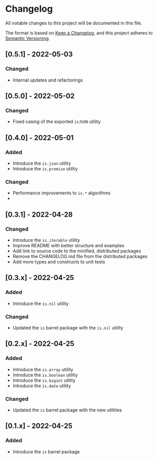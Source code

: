 # Changelog

All notable changes to this project will be documented in this file.

The format is based on [Keep a Changelog](https://keepachangelog.com/en/1.0.0/), and this project adheres to [Semantic Versioning](https://semver.org/spec/v2.0.0.html).

## [0.5.1] - 2022-05-03

### Changed

- Internal updates and refactorings

## [0.5.0] - 2022-05-02

### Changed

- Fixed casing of the exported `isJSON` utility

## [0.4.0] - 2022-05-01

### Added

- Introduce the `is.json` utility
- Introduce the `is.promise` utility

### Changed

- Performance improvements to `is.*` algorithms
-

## [0.3.1] - 2022-04-28

### Changed

- Introduce the `is.iterable` utility
- Improve README with better structure and examples
- Add link to source code to the minified, distributed packages
- Remove the CHANGELOG.md file from the distributed packages
- Add more types and constructs to unit tests

## [0.3.x] - 2022-04-25

### Added

- Introduce the `is.nil` utility

### Changed

- Updated the `is` barrel package with the `is.nil` utility

## [0.2.x] - 2022-04-25

### Added

- Introduce the `is.array` utility
- Introduce the `is.boolean` utility
- Introduce the `is.bigint` utility
- Introduce the `is.date` utility

### Changed

- Updated the `is` barrel package with the new utilities

## [0.1.x] - 2022-04-25

### Added

- Introduce the `is` barrel package
